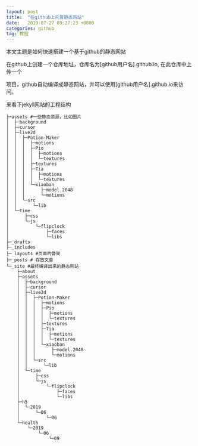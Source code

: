 ```yaml
---
layout: post
title:  "在github上托管静态网站"
date:   2019-07-27 09:27:23 +0800
categories: github
tag: 教程
---
```




本文主题是如何快速搭建一个基于github的静态网站

在github上创建一个仓库地址，仓库名为[github用户名].github.io, 在此仓库中上传一个

[Jekyll]: https://jekyllrb.com/	"Jekyll官方网站"

项目，github自动编译成静态网站，并可以使用[github用户名].github.io来访问。





来看下jekyll网站的工程结构

```
├─assets #一些静态资源，比如图片
│  ├─background
│  ├─cursor
│  ├─live2d
│  │  ├─Potion-Maker
│  │  │  ├─motions
│  │  │  ├─Pio
│  │  │  │  ├─motions
│  │  │  │  └─textures
│  │  │  ├─textures
│  │  │  ├─Tia
│  │  │  │  ├─motions
│  │  │  │  └─textures
│  │  │  └─xiaoban
│  │  │      ├─model.2048
│  │  │      └─motions
│  │  └─src
│  │      └─lib
│  └─time
│      ├─css
│      └─js
│          └─flipclock
│              ├─faces
│              └─libs
├─_drafts
├─_includes
├─_layouts #页面的骨架
├─_posts # 存放文章
└─_site #最终编译出来的静态网站
    ├─about
    ├─assets
    │  ├─background
    │  ├─cursor
    │  ├─live2d
    │  │  ├─Potion-Maker
    │  │  │  ├─motions
    │  │  │  ├─Pio
    │  │  │  │  ├─motions
    │  │  │  │  └─textures
    │  │  │  ├─textures
    │  │  │  ├─Tia
    │  │  │  │  ├─motions
    │  │  │  │  └─textures
    │  │  │  └─xiaoban
    │  │  │      ├─model.2048
    │  │  │      └─motions
    │  │  └─src
    │  │      └─lib
    │  └─time
    │      ├─css
    │      └─js
    │          └─flipclock
    │              ├─faces
    │              └─libs
    ├─h5
    │  └─2019
    │      └─06
    │          └─06
    └─health
        └─2019
            └─06
                └─09
```






